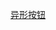 [异形按钮](file://assets/Scripts/UGUI/Lesson23_%E5%BC%82%E5%BD%A2%E6%8C%89%E9%92%AE/Lesson23_%E5%BC%82%E5%BD%A2%E6%8C%89%E9%92%AE.cs)